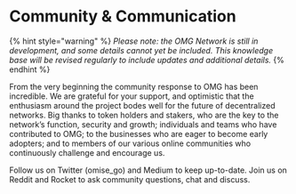 # Community & Communication

{% hint style="warning" %}
_Please note: the OMG Network is still in development, and some details cannot yet be included. This knowledge base will be revised regularly to include updates and additional details._
{% endhint %}

From the very beginning the community response to OMG has been incredible. We are grateful for your support, and optimistic that the enthusiasm around the project bodes well for the future of decentralized networks. Big thanks to token holders and stakers, who are the key to the network’s function, security and growth; individuals and teams who have contributed to OMG; to the businesses who are eager to become early adopters; and to members of our various online communities who continuously challenge and encourage us.

Follow us on Twitter \(omise\_go\) and Medium to keep up-to-date. Join us on Reddit and Rocket to ask community questions, chat and discuss.  


